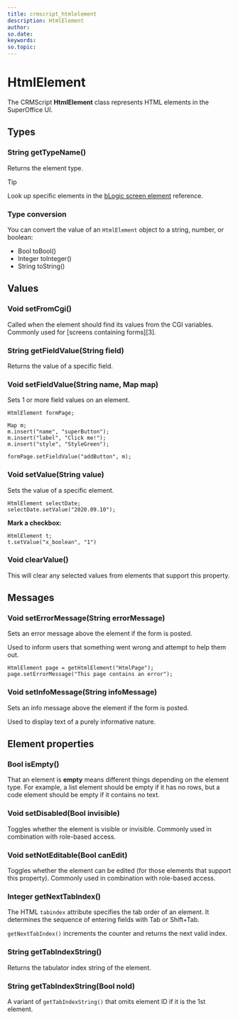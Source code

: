 ```yaml
---
title: crmscript_htmlelement
description: HtmlElement
author:
so.date:
keywords:
so.topic:
---
```


# HtmlElement

The CRMScript **HtmlElement** class represents HTML elements in the SuperOffice UI.

## Types

### String getTypeName()

Returns the element type.

> [!TIP]
> Look up specific elements in the [bLogic screen element][1] reference.

### Type conversion

You can convert the value of an `HtmlElement` object to a string, number, or boolean:

* Bool toBool()
* Integer toInteger()
* String toString()

## Values

### Void setFromCgi()

Called when the element should find its values from the CGI variables. Commonly used for [screens containing forms][3].

### String getFieldValue(String field)

Returns the value of a specific field.

### Void setFieldValue(String name, Map map)

Sets 1 or more field values on an element.

```crmscript
HtmlElement formPage;

Map m;
m.insert("name", "superButton");
m.insert("label", "Click me!");
m.insert("style", "StyleGreen");

formPage.setFieldValue("addButton", m);
```

### Void setValue(String value)

Sets the value of a specific element.

```crmscript
HtmlElement selectDate;
selectDate.setValue("2020.09.10");
```

**Mark a checkbox:**

```crmscript
HtmlElement t;
t.setValue("x_boolean", "1")
```

### Void clearValue()

This will clear any selected values from elements that support this property.

## Messages

### Void setErrorMessage(String errorMessage)

Sets an error message above the element if the form is posted.

Used to inform users that something went wrong and attempt to help them out.

```crmscript
HtmlElement page = getHtmlElement("HtmlPage");
page.setErrorMessage("This page contains an error");
```

### Void setInfoMessage(String infoMessage)

Sets an info message above the element if the form is posted.

Used to display text of a purely informative nature.

## Element properties

### Bool isEmpty()

That an element is **empty** means different things depending on the element type. For example, a list element should be empty if it has no rows, but a code element should be empty if it contains no text.

### Void setDisabled(Bool invisible)

Toggles whether the element is visible or invisible. Commonly used in combination with role-based access.

### Void setNotEditable(Bool canEdit)

Toggles whether the element can be edited (for those elements that support this property). Commonly used in combination with role-based access.

### Integer getNextTabIndex()

The HTML `tabindex` attribute specifies the tab order of an element. It determines the sequence of entering fields with Tab or Shift+Tab.

`getNextTabIndex()` increments the counter and returns the next valid index.

### String getTabIndexString()

Returns the tabulator index string of the element.

### String getTabIndexString(Bool noId)

A variant of `getTabIndexString()` that omits element ID if it is the 1st element.

<!-- Referenced links -->
[1]: blogic-screen-elements/index.md
[2]: custom-screens/form-elements.md
